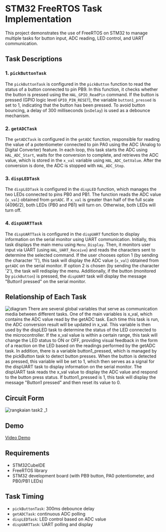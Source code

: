 # STM32 FreeRTOS Task Implementation

This project demonstrates the use of FreeRTOS on STM32 to manage multiple tasks for button input, ADC reading, LED control, and UART communication.

## Task Descriptions

### 1. `pickButtonTask`
The `pickButtonTask` is configured in the `pickButton` function to read the status of a button connected to pin PB9. In this function, it checks whether the button is pressed using the `HAL_GPIO_ReadPin` command. If the button is pressed (GPIO logic level `GPIO_PIN_RESET`), the variable `button1_pressed` is set to 1, indicating that the button has been pressed. To avoid button bouncing, a delay of 300 milliseconds (`osDelay`) is used as a debounce mechanism.

### 2. `getADCTask`
The `getADCTask` is configured in the `getADC` function, responsible for reading the value of a potentiometer connected to pin PA0 using the ADC (Analog to Digital Converter) feature. In each loop, this task starts the ADC using `HAL_ADC_Start`, waits for the conversion to complete, and retrieves the ADC value, which is stored in the `x_val` variable using `HAL_ADC_GetValue`. After the conversion is done, the ADC is stopped with `HAL_ADC_Stop`.

### 3. `dispLEDTask`
The `dispLEDTask` is configured in the `dispLED` function, which manages the two LEDs connected to pins PB0 and PB1. The function reads the ADC value (`x_val`) obtained from `getADC`. If `x_val` is greater than half of the full scale (4096/2), both LEDs (PB0 and PB1) will turn on. Otherwise, both LEDs will turn off.

### 4. `dispUARTTask`
The `dispUARTTask` is configured in the `dispUART` function to display information on the serial monitor using UART communication. Initially, this task displays the main menu using `Menu_Display`. Then, it monitors user input via UART (using `HAL_UART_Receive`) and reads the characters sent to determine the selected command. If the user chooses option 1 (by sending the character '1'), this task will display the ADC value (`x_val`) obtained from `getADC` on the serial monitor. If option 2 is chosen (by sending the character '2'), the task will redisplay the menu. Additionally, if the button (monitored by `pickButton`) is pressed, the `dispUART` task will display the message "Button1 pressed" on the serial monitor.

## Relationship of Each Task
![diagram](https://github.com/user-attachments/assets/617a1c90-4bbc-4c8a-89c1-2543794538af)
There are several global variables that serve as communication media between different tasks. One of the main variables is x_val, which contains the ADC value read by the getADC task. Each time this task is run, the ADC conversion result will be updated in x_val. This variable is then used by the dispLED task to determine the status of the LED connected to the microcontroller. If the x_val value is within a certain range, this task will change the LED status to ON or OFF, providing visual feedback in the form of a reaction on the LED based on the readings performed by the getADC task. In addition, there is a variable button1_pressed, which is managed by the pickButton task to detect button presses. When the button is detected as pressed, this variable will be set to 1, which then serves as a signal for the dispUART task to display information on the serial monitor. The dispUART task reads the x_val value to display the ADC value and respond to the button press status. If button1_pressed is 1, this task will display the message "Button1 pressed" and then reset its value to 0.

## Circuit Form
![rangkaian task2 _1](https://github.com/user-attachments/assets/c2cd3c36-fb53-4f18-9ab8-b967d644f520)

## Demo
[Video Demo](https://github.com/user-attachments/assets/34532c0e-67eb-49d9-9f2c-41c9011d42c2)

## Requirements
- STM32CubeIDE
- FreeRTOS library
- STM32 development board (with PB9 button, PA0 potentiometer, and PB0/PB1 LEDs)

## Task Timing
- `pickButtonTask`: 300ms debounce delay
- `getADCTask`: continuous ADC polling
- `dispLEDTask`: LED control based on ADC value
- `dispUARTTask`: UART polling and display

